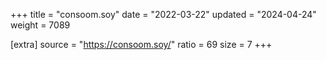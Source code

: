 +++
title = "consoom.soy"
date = "2022-03-22"
updated = "2024-04-24"
weight = 7089

[extra]
source = "https://consoom.soy/"
ratio = 69
size = 7
+++

